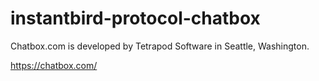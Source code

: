 # instantbird-protocol-chatbox
Chatbox.com is developed by Tetrapod Software in Seattle, Washington. 

https://chatbox.com/
